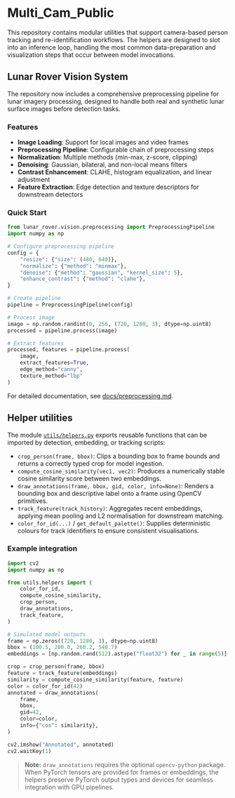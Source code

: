 # Multi_Cam_Public

This repository contains modular utilities that support camera-based person
tracking and re-identification workflows. The helpers are designed to slot into
an inference loop, handling the most common data-preparation and visualization
steps that occur between model invocations.

## Lunar Rover Vision System

The repository now includes a comprehensive preprocessing pipeline for lunar
imagery processing, designed to handle both real and synthetic lunar surface
images before detection tasks.

### Features

- **Image Loading**: Support for local images and video frames
- **Preprocessing Pipeline**: Configurable chain of preprocessing steps
- **Normalization**: Multiple methods (min-max, z-score, clipping)
- **Denoising**: Gaussian, bilateral, and non-local means filters
- **Contrast Enhancement**: CLAHE, histogram equalization, and linear adjustment
- **Feature Extraction**: Edge detection and texture descriptors for downstream detectors

### Quick Start

```python
from lunar_rover.vision.preprocessing import PreprocessingPipeline
import numpy as np

# Configure preprocessing pipeline
config = {
    "resize": {"size": (480, 640)},
    "normalize": {"method": "minmax"},
    "denoise": {"method": "gaussian", "kernel_size": 5},
    "enhance_contrast": {"method": "clahe"},
}

# Create pipeline
pipeline = PreprocessingPipeline(config)

# Process image
image = np.random.randint(0, 256, (720, 1280, 3), dtype=np.uint8)
processed = pipeline.process(image)

# Extract features
processed, features = pipeline.process(
    image,
    extract_features=True,
    edge_method="canny",
    texture_method="lbp"
)
```

For detailed documentation, see [docs/preprocessing.md](docs/preprocessing.md).

## Helper utilities

The module [`utils/helpers.py`](utils/helpers.py) exports reusable functions
that can be imported by detection, embedding, or tracking scripts:

- `crop_person(frame, bbox)`: Clips a bounding box to frame bounds and returns a
  correctly typed crop for model ingestion.
- `compute_cosine_similarity(vec1, vec2)`: Produces a numerically stable cosine
  similarity score between two embeddings.
- `draw_annotations(frame, bbox, gid, color, info=None)`: Renders a bounding box
  and descriptive label onto a frame using OpenCV primitives.
- `track_feature(track_history)`: Aggregates recent embeddings, applying mean
  pooling and L2 normalisation for downstream matching.
- `color_for_id(...)` / `get_default_palette()`: Supplies deterministic colours
  for track identifiers to ensure consistent visualisations.

### Example integration

```python
import cv2
import numpy as np

from utils.helpers import (
    color_for_id,
    compute_cosine_similarity,
    crop_person,
    draw_annotations,
    track_feature,
)

# Simulated model outputs
frame = np.zeros((720, 1280, 3), dtype=np.uint8)
bbox = (100.5, 200.0, 260.2, 540.7)
embeddings = [np.random.rand(512).astype("float32") for _ in range(5)]

crop = crop_person(frame, bbox)
feature = track_feature(embeddings)
similarity = compute_cosine_similarity(feature, feature)
color = color_for_id(42)
annotated = draw_annotations(
    frame,
    bbox,
    gid=42,
    color=color,
    info={"cos": similarity},
)

cv2.imshow("Annotated", annotated)
cv2.waitKey(1)
```

> **Note:** `draw_annotations` requires the optional `opencv-python` package.
When PyTorch tensors are provided for frames or embeddings, the helpers preserve
PyTorch output types and devices for seamless integration with GPU pipelines.
